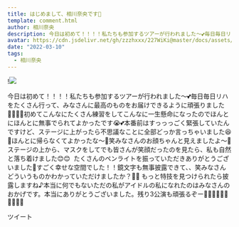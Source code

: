 ```yaml
---
title: はじめまして、相川奈央です🎀
template: comment.html
author: 相川奈央
description: 今日は初めて！！！！私たちも参加するツアーが行われました〜💕毎日毎日リハをたくさん行って、みなさんに最高のものをお届けできるように頑張りました💪🏻💪🏻初めてこんなにたくさん練習をしてこんなに一生懸命にな...
avatar: https://cdn.jsdelivr.net/gh/zzzhxxx/227WiKi@master/docs/assets/photo/avatar/nao.jpg
date: "2022-03-10"
tags:
  - 相川奈央
---
```


!![](https://cdn.jsdelivr.net/gh/227WiKi/227WiKi-image@master/blog-image/nao-2022-03-10_1.jpg)


今日は初めて！！！！私たちも参加するツアーが行われました〜💕毎日毎日リハをたくさん行って、みなさんに最高のものをお届けできるように頑張りました💪🏻💪🏻初めてこんなにたくさん練習をしてこんなに一生懸命になったのでほんとにほんとに無事でられてよかったです😭💕本番前はすっっっごく緊張していたんですけど、ステージに上がったら不思議なことに全部どっか言っちゃいました😆🌸ほんとに帰らなくてよかったな〜🥲笑みなさんのお顔ちゃんと見えましたよ〜🥰ステージの上から、マスクをしてでも皆さんが笑顔だったのを見たら、私も自然と落ち着けました😊😊  たくさんのペンライトを振っていただきありがとうございました🥰すごく幸せな空間でした！！鏡文字も無事披露できて、、笑みなさんどういうものかわかっていただけましたか？🙈🙈 もっと特技を見つけられたら披露しますね♪本当に何でもないただの私がアイドルの私になれたのはみなさんのおかげです。本当にありがとうございました。残り3公演も頑張るぞー💪🏻💪🏻💪🏻💪🏻💪🏻


ツイート



